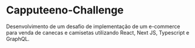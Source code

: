 # Capputeeno-Challenge
Desenvolvimento de um desafio de implementação de um e-commerce para venda de canecas e camisetas utilizando React, Next JS, Typescript e GraphQL.

